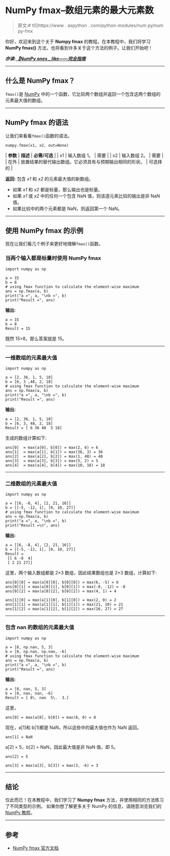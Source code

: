 # NumPy fmax–数组元素的最大元素数

> 原文:# t0]https://www . aspython . com/python-modules/num py/num py-fmx

你好，欢迎来到这个关于 **Numpy fmax** 的教程。在本教程中，我们将学习 **NumPy fmax()** 方法，也将看到许多关于这个方法的例子。让我们开始吧！

***亦读:[【NumPy ones _ like——完全指南](https://www.askpython.com/python-modules/numpy/numpy-ones_like)***

* * *

## 什么是 NumPy fmax？

`fmax()`是 [NumPy](https://www.askpython.com/python-modules/numpy) 中的一个函数，它比较两个数组并返回一个包含这两个数组的元素最大值的数组。

* * *

## NumPy fmax 的语法

让我们来看看`fmax()`函数的语法。

```
numpy.fmax(x1, x2, out=None)

```

| **参数** | **描述** | **必需/可选** |
| x1 | 输入数组 1。 | 需要 |
| x2 | 输入数组 2。 | 需要 |
| 在外 | 放置结果的替代输出数组。它必须具有与预期输出相同的形状。 | 可选择的 |

**返回:**
包含 *x1* 和 *x2* 的元素最大值的新数组。

*   如果 *x1* 和 *x2* 都是标量，那么输出也是标量。
*   如果 *x1* 或 *x2* 中的任何一个包含 NaN 值，则该逐元素比较的输出是非 NaN 值。
*   如果比较中的两个元素都是 NaN，则返回第一个 NaN。

* * *

## 使用 NumPy fmax 的示例

现在让我们看几个例子来更好地理解`fmax()`函数。

### 当两个输入都是标量时使用 NumPy fmax

```
import numpy as np

a = 15
b = 8
# using fmax function to calculate the element-wise maximum
ans = np.fmax(a, b)
print("a =", a, "\nb =", b)
print("Result =", ans)

```

**输出:**

```
a = 15 
b = 8
Result = 15

```

既然 15>8，那么答案就是 15。

* * *

### 一维数组的元素最大值

```
import numpy as np

a = [2, 36, 1, 5, 10]
b = [6, 3 ,48, 2, 18]
# using fmax function to calculate the element-wise maximum
ans = np.fmax(a, b)
print("a =", a, "\nb =", b)
print("Result =", ans)

```

**输出:**

```
a = [2, 36, 1, 5, 10] 
b = [6, 3, 48, 2, 18]
Result = [ 6 36 48  5 18]

```

生成的数组计算如下:

```
ans[0]  = max(a[0], b[0]) = max(2, 6) = 6
ans[1]  = max(a[1], b[1]) = max(36, 3) = 36
ans[2]  = max(a[2], b[2]) = max(1, 48) = 48
ans[3]  = max(a[3], b[3]) = max(5, 2) = 5
ans[4]  = max(a[4], b[4]) = max(10, 18) = 18

```

* * *

### 二维数组的元素最大值

```
import numpy as np

a = [[6, -8, 4], [2, 21, 16]]
b = [[-5, -12, 1], [0, 10, 27]]
# using fmax function to calculate the element-wise maximum
ans = np.fmax(a, b)
print("a =", a, "\nb =", b)
print("Result =\n", ans)

```

**输出:**

```
a = [[6, -8, 4], [2, 21, 16]] 
b = [[-5, -12, 1], [0, 10, 27]]
Result =
 [[ 6 -8  4]
 [ 2 21 27]]

```

这里，两个输入数组都是 2×3 数组，因此结果数组也是 2×3 数组，计算如下:

```
ans[0][0] = max(a[0][0], b[0][0]) = max(6, -5) = 6
ans[0][1] = max(a[0][1], b[0][1]) = max(-8, -12) = -8
ans[0][2] = max(a[0][2], b[0][2]) = max(4, 1) = 4

ans[1][0] = max(a[1][0], b[1][0]) = max(2, 0) = 2
ans[1][1] = max(a[1][1], b[1][1]) = max(21, 10) = 21
ans[1][2] = max(a[1][2], b[1][2]) = max(16, 27) = 27

```

* * *

### 包含 nan 的数组的元素最大值

```
import numpy as np

a = [8, np.nan, 5, 3]
b = [0, np.nan, np.nan, -6]
# using fmax function to calculate the element-wise maximum
ans = np.fmax(a, b)
print("a =", a, "\nb =", b)
print("Result =", ans)

```

**输出:**

```
a = [8, nan, 5, 3] 
b = [0, nan, nan, -6]
Result = [ 8\. nan  5\.  3.]

```

这里，

```
ans[0] = max(a[0], b[0]) = max(8, 0) = 8

```

现在，a[1]和 b[1]都是 NaN，所以这些中的最大值也作为 NaN 返回。

```
ans[1] = NaN

```

a[2] = 5，b[2] = NaN，因此最大值是非 NaN 值，即 5。

```
ans[2] = 5

ans[3] = max(a[3], b[3]) = max(3, -6) = 3

```

* * *

## 结论

仅此而已！在本教程中，我们学习了 **Numpy fmax** 方法，并使用相同的方法练习了不同类型的示例。
如果你想了解更多关于 NumPy 的信息，请随意浏览我们的 [NumPy 教程](https://www.askpython.com/python-modules/numpy)。

* * *

## 参考

*   [NumPy fmax 官方文档](https://numpy.org/doc/stable/reference/generated/numpy.fmax.html)